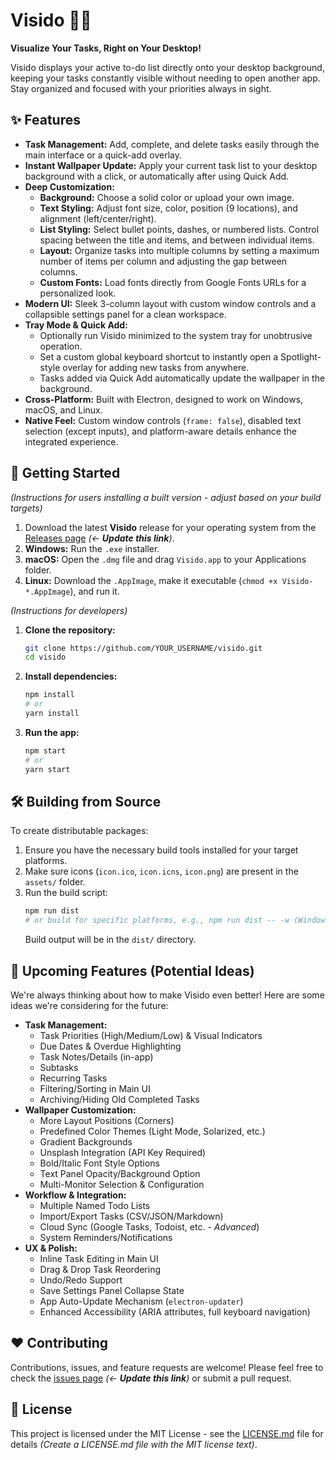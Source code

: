 # Visido 🎨✅

**Visualize Your Tasks, Right on Your Desktop!**

Visido displays your active to-do list directly onto your desktop background, keeping your tasks constantly visible without needing to open another app. Stay organized and focused with your priorities always in sight.


## ✨ Features

*   **Task Management:** Add, complete, and delete tasks easily through the main interface or a quick-add overlay.
*   **Instant Wallpaper Update:** Apply your current task list to your desktop background with a click, or automatically after using Quick Add.
*   **Deep Customization:**
    *   **Background:** Choose a solid color or upload your own image.
    *   **Text Styling:** Adjust font size, color, position (9 locations), and alignment (left/center/right).
    *   **List Styling:** Select bullet points, dashes, or numbered lists. Control spacing between the title and items, and between individual items.
    *   **Layout:** Organize tasks into multiple columns by setting a maximum number of items per column and adjusting the gap between columns.
    *   **Custom Fonts:** Load fonts directly from Google Fonts URLs for a personalized look.
*   **Modern UI:** Sleek 3-column layout with custom window controls and a collapsible settings panel for a clean workspace.
*   **Tray Mode & Quick Add:**
    *   Optionally run Visido minimized to the system tray for unobtrusive operation.
    *   Set a custom global keyboard shortcut to instantly open a Spotlight-style overlay for adding new tasks from anywhere.
    *   Tasks added via Quick Add automatically update the wallpaper in the background.
*   **Cross-Platform:** Built with Electron, designed to work on Windows, macOS, and Linux.
*   **Native Feel:** Custom window controls (`frame: false`), disabled text selection (except inputs), and platform-aware details enhance the integrated experience.

## 🚀 Getting Started

*(Instructions for users installing a built version - adjust based on your build targets)*

1.  Download the latest **Visido** release for your operating system from the [Releases page](https://github.com/YOUR_USERNAME/visido/releases) *(<- **Update this link**)*.
2.  **Windows:** Run the `.exe` installer.
3.  **macOS:** Open the `.dmg` file and drag `Visido.app` to your Applications folder.
4.  **Linux:** Download the `.AppImage`, make it executable (`chmod +x Visido-*.AppImage`), and run it.

*(Instructions for developers)*

1.  **Clone the repository:**
    ```bash
    git clone https://github.com/YOUR_USERNAME/visido.git
    cd visido
    ```
2.  **Install dependencies:**
    ```bash
    npm install
    # or
    yarn install
    ```
3.  **Run the app:**
    ```bash
    npm start
    # or
    yarn start
    ```

## 🛠️ Building from Source

To create distributable packages:

1.  Ensure you have the necessary build tools installed for your target platforms.
2.  Make sure icons (`icon.ico`, `icon.icns`, `icon.png`) are present in the `assets/` folder.
3.  Run the build script:
    ```bash
    npm run dist
    # or build for specific platforms, e.g., npm run dist -- -w (Windows)
    ```
    Build output will be in the `dist/` directory.

## 🔮 Upcoming Features (Potential Ideas)

We're always thinking about how to make Visido even better! Here are some ideas we're considering for the future:

*   **Task Management:**
    *   Task Priorities (High/Medium/Low) & Visual Indicators
    *   Due Dates & Overdue Highlighting
    *   Task Notes/Details (in-app)
    *   Subtasks
    *   Recurring Tasks
    *   Filtering/Sorting in Main UI
    *   Archiving/Hiding Old Completed Tasks
*   **Wallpaper Customization:**
    *   More Layout Positions (Corners)
    *   Predefined Color Themes (Light Mode, Solarized, etc.)
    *   Gradient Backgrounds
    *   Unsplash Integration (API Key Required)
    *   Bold/Italic Font Style Options
    *   Text Panel Opacity/Background Option
    *   Multi-Monitor Selection & Configuration
*   **Workflow & Integration:**
    *   Multiple Named Todo Lists
    *   Import/Export Tasks (CSV/JSON/Markdown)
    *   Cloud Sync (Google Tasks, Todoist, etc. - *Advanced*)
    *   System Reminders/Notifications
*   **UX & Polish:**
    *   Inline Task Editing in Main UI
    *   Drag & Drop Task Reordering
    *   Undo/Redo Support
    *   Save Settings Panel Collapse State
    *   App Auto-Update Mechanism (`electron-updater`)
    *   Enhanced Accessibility (ARIA attributes, full keyboard navigation)

## ❤️ Contributing

Contributions, issues, and feature requests are welcome! Please feel free to check the [issues page](https://github.com/YOUR_USERNAME/visido/issues) *(<- **Update this link**)* or submit a pull request.

## 📄 License

This project is licensed under the MIT License - see the [LICENSE.md](LICENSE.md) file for details *(Create a LICENSE.md file with the MIT license text)*.
